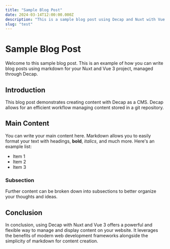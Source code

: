 ```yaml
---
title: "Sample Blog Post"
date: 2024-03-14T12:00:00.000Z
description: "This is a sample blog post using Decap and Nuxt with Vue 3."
slug: "test"
---
```


# Sample Blog Post

Welcome to this sample blog post. This is an example of how you can write blog posts using markdown for your Nuxt and Vue 3 project, managed through Decap.

## Introduction

This blog post demonstrates creating content with Decap as a CMS. Decap allows for an efficient workflow managing content stored in a git repository.

## Main Content

You can write your main content here. Markdown allows you to easily format your text with headings, **bold**, *italics*, and much more. Here's an example list:

- Item 1
- Item 2
- Item 3

### Subsection

Further content can be broken down into subsections to better organize your thoughts and ideas.

## Conclusion

In conclusion, using Decap with Nuxt and Vue 3 offers a powerful and flexible way to manage and display content on your website. It leverages the benefits of modern web development frameworks alongside the simplicity of markdown for content creation.
